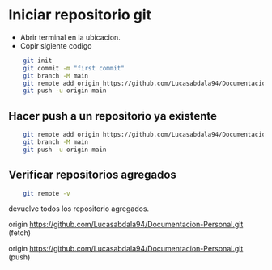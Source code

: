 # Iniciar repositorio git

* Abrir terminal en la ubicacion.
* Copir sigiente codigo

```Bash
    git init
    git commit -m "first commit"
    git branch -M main 
    git remote add origin https://github.com/Lucasabdala94/Documentacion-Personal.git
    git push -u origin main
```

## Hacer push a un repositorio ya existente

```Bash
    git remote add origin https://github.com/Lucasabdala94/Documentacion-Personal.git
    git branch -M main
    git push -u origin main
```

## Verificar repositorios agregados

```Bash
    git remote -v
```
devuelve todos los repositorio agregados.

origin  https://github.com/Lucasabdala94/Documentacion-Personal.git (fetch)

origin  https://github.com/Lucasabdala94/Documentacion-Personal.git (push)    
